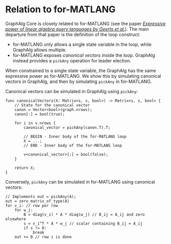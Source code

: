 # Relation to for-MATLANG
GraphAlg Core is closely related to for-MATLANG (see the paper *[Expressive power of linear algebra query languages by Geerts et al.](https://arxiv.org/abs/2010.13717)*).
The main departure from that paper is the definition of the loop construct:
* for-MATLANG only allows a single state variable in the loop, while GraphAlg allows multiple.
* for-MATLANG exposes *canonical vectors* inside the loop. GraphAlg instead provides a `pickAny` operation for leader election.

When constrained to a single state variable, the GraphAlg has the same expressive power as for-MATLANG.
We show this by simulating canonical vectors in GraphAlg, and then by simulating `pickAny` in for-MATLANG.

Canonical vectors can be simulated in GraphAlg using `pickAny`:
```
func canonicalVectors(X: Matrix<s, s, bool>) -> Matrix<s, s, bool> {
    // State for the canonical vector
    canon = Vector<bool>(graph.nrows);
    canon[:] = bool(true);

    for i in v.nrows {
        canonical_vector = pickAny(canon.T).T;

        // BEGIN - Inner body of the for-MATLANG loop
        X = ...;
        // END - Inner body of the for-MATLANG loop

        v<canonical_vector>[:] = bool(false);
    }

    return X;
}
```

Conversely, `pickAny` can be simulated in for-MATLANG using canonical vectors:
```
// Implements out = pickAny(A);
out = zero_matrix_of_type(A)
for v_i: // row per row
    for w_j:
        B = diag(v_i) * A * diag(w_j) // B_ij = A_ij and zero elsewhere
        s = v_i^T * A * w_j // scalar containing B_ij = A_ij
        if s != 0:
            break
    out += B // row i is done
```
